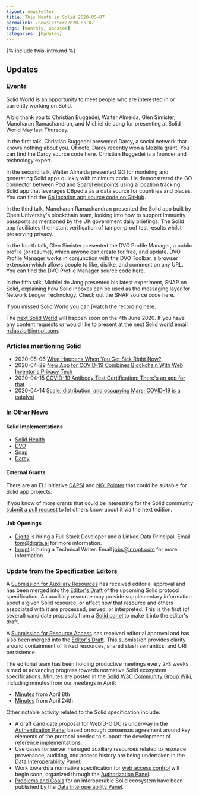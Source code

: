 ```yaml
---
layout: newsletter
title: This Month in Solid 2020-05-07
permalink: /newsletter/2020-05-07
tags: [monthly, updates]
categories: [Updates]
---
```

{% include twis-intro.md %}

## Updates

### [Events](https://solidproject.org/events)

Solid World is an opportunity to meet people who are interested in or currently working on Solid.

A big thank you to Christian Buggedei, Walter Almeida, Glen Simister, Manoharan Ramachandran, and Michiel de Jong for presenting at Solid World May last Thursday.

In the first talk, Christian Buggedei presented Darcy, a social network that knows nothing about you. Of note, Darcy recently won a Mozilla grant. You can find the Darcy source code here. Christian Buggedei is a founder and technology expert.

In the second talk, Walter Almeida presented GO for modeling and generating Solid apps quickly with minimum code. He demonstrated the GO connector between Pod and Sparql endpoints using a location tracking Solid app that leverages DBpedia as a data source for countries and places. You can find the [Go location app source code on GitHub](https://github.com/walteralmeida/GOForSolidVisitedPlacesApplication/).

In the third talk, Manoharan Ramachandran presented the Solid app built by Open University's blockchain team, looking into how to support immunity passports as mentioned by the UK government daily briefings. The Solid app facilitates the instant verification of tamper-proof test results whilst preserving privacy.

In the fourth talk, Glen Simister presented the DVO Profile Manager, a public profile (or resume), which anyone can create for free, and update. DVO Profile Manager works in conjunction with the DVO Toolbar, a browser extension which allows people to like, dislike, and comment on any URL. You can find the DVO Profile Manager source code here.

In the fifth talk, Michiel de Jong presented his latest experiment, SNAP on Solid, explaining how Solid inboxes can be used as the messaging layer for Network Ledger Technology. Check out the SNAP source code here.

If you missed Solid World you can [watch the recording [here](https://vimeo.com/415976385).

The [next Solid World](https://www.eventbrite.com/e/solid-world-june-tickets-104631158612) will happen soon on the 4th June  2020. If you have any content requests or would like to present at the next Solid world email m.laszlo@inrupt.com.

### Articles mentioning Solid

* 2020-05-06 [What Happens When You Get Sick Right Now?](https://hackernoon.com/what-happens-when-you-get-sick-right-now-mh12x3y82)
* 2020-04-29 [New App for COVID-19 Combines Blockchain With Web Inventor's Privacy Tech](https://cointelegraph.com/news/new-app-for-covid-19-combines-blockchain-with-web-inventors-privacy-tech)
* 2020-04-15 [COVID-19 Antibody Test Certification: There's an app for that](https://arxiv.org/abs/2004.07376)
* 2020-04-14 [Scale, distribution, and occupying Mars: COVID-19 is a catalyst](https://www.zdnet.com/article/scale-distribution-and-occupying-mars-covid-19-is-a-catalyst/)

### In Other News

#### Solid Implementations

* [Solid Health](https://github.com/jasonpaulos/solid-health)
* [DVO](https://dvo1.github.io/profile/index.html)
* [Snap](https://michiels-nlt-kit.herokuapp.com)
* [Darcy](https://ibex.darcy.is/feed)

#### External Grants

There are an EU initiative [DAPSI](https://dapsi.ngi.eu/) and [NGI Pointer](https://www.ngi.eu/ngi-projects/ngi-pointer/) that could be suitable for Solid app projects.

If you know of more grants that could be interesting for the Solid community [submit a pull request](https://github.com/solid/solidproject.org/blob/staging/_posts/newsletter/next.md) to let others know about it via the next edition.

#### Job Openings

* [Digita](https://www.digita.ai/careers) is hiring a Full Stack Developer and a Linked Data Principal. Email tom@digita.ai for more information.
* [Inrupt](https://inrupt.com/careers) is hiring a Technical Writer. Email jobs@inrupt.com for more information.

### Update from the [Specification Editors](https://github.com/solid/process/blob/master/editors.md)

A [Submission for Auxiliary Resources](https://github.com/solid/specification/pull/156) has received editorial approval and has been merged into the [Editor's Draft](https://github.com/solid/specification) of the upcoming Solid protocol specification. An auxiliary resource may provide supplementary information about a given Solid resource, or affect how that resource and others associated with it are processed, served, or interpreted. This is the first (of several) candidate proposals from a [Solid panel](https://github.com/solid/data-interoperability-panel) to make it into the editor's draft.

A [Submission for Resource Access](https://github.com/solid/specification/pull/157) has received editorial approval and has also been merged into the [Editor's Draft](https://github.com/solid/specification). This submission provides clarity around containment of linked resources, shared slash semantics, and URI persistence.

The editorial team has been holding productive meetings every 2-3 weeks aimed at advancing progress towards normative Solid ecosystem specifications. Minutes are posted in the [Solid W3C Community Group Wiki](https://www.w3.org/community/solid/wiki/Meetings), including minutes from our meetings in April:
* [Minutes](https://www.w3.org/community/solid/wiki/Meetings#2020-04-08T13:30:00Z) from April 8th
* [Minutes](https://www.w3.org/community/solid/wiki/Meetings#2020-04-24_1600CET) from April 24th

Other notable activity related to the Solid specification include:

* A draft candidate proposal for WebID-OIDC is underway in the [Authentication Panel](https://github.com/solid/authentication-panel) based on rough consensus agreement around key elements of the protocol needed to support the development of reference implementations.
* Use cases for server managed auxiliary resources related to resource provenance, auditing, and access history are being undertaken in the [Data Interoperability Panel](https://github.com/solid/data-interoperability-panel).
* Work towards a normative specification for [web access control](https://github.com/solid/web-access-control-spec) will begin soon, organized through the [Authorization Panel](https://github.com/solid/authorization-and-access-control-panel).
* [Problems and Goals](https://github.com/solid/data-interoperability-panel/blob/master/problems-and-goals.md) for an interoperable Solid ecosystem have been published by the [Data Interoperability Panel](https://github.com/solid/data-interoperability-panel).
